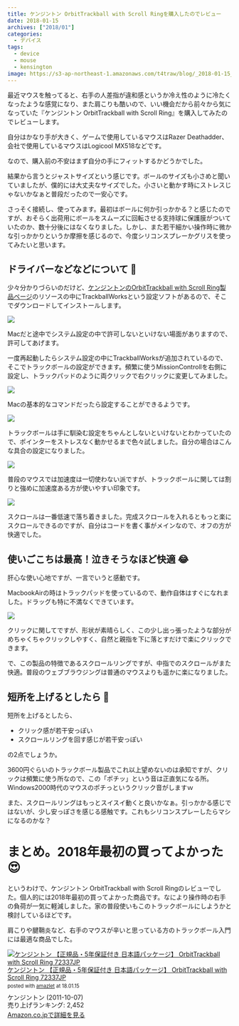 ```yaml
---
title: ケンジントン OrbitTrackball with Scroll Ringを購入したのでレビュー
date: 2018-01-15
archives: ["2018/01"]
categories:
  - デバイス
tags:
  - device
  - mouse
  - kensington
image: https://s3-ap-northeast-1.amazonaws.com/t4traw/blog/_2018-01-15_12_28_34.jpg
---
```

最近マウスを触ってると、右手の人差指が違和感というか冷え性のように冷たくなったような感覚になり、また肩こりも酷いので、いい機会だから前々から気になっていた『ケンジントン OrbitTrackball with Scroll Ring』を購入してみたのでレビューします。

<!--more-->

自分はかなり手が大きく、ゲームで使用しているマウスはRazer Deathadder、会社で使用しているマウスはLogicool MX518などです。

なので、購入前の不安はまず自分の手にフィットするかどうかでした。

結果から言うとジャストサイズという感じです。ボールのサイズも小さめと聞いていましたが、僕的には大丈夫なサイズでした。小さいと動かす時にストレスじゃないかなぁと普段だったので一安心です。

さっそく接続し、使ってみます。最初はボールに何か引っかかる？と感じたのですが、おそらく出荷用にボールをスムーズに回転させる支持球に保護膜がついていたのか、数十分後にはなくなりました。しかし、また若干細かい操作時に微かな引っかかりというか摩擦を感じるので、今度シリコンスプレーかグリスを使ってみたいと思います。

## ドライバーなどなどについて 🔧

少々分かりづらいのだけど、[ケンジントンのOrbitTrackball with Scroll Ring製品ページ](https://www.kensington.com/ja/jp/4493/72337jp/orbit-scroll-ring-trackball)のリソースの中にTrackballWorksという設定ソフトがあるので、そこでダウンロードしてインストールします。

![](https://s3-ap-northeast-1.amazonaws.com/t4traw/blog/2018-01-15_10-41-17.png)

Macだと途中でシステム設定の中で許可しないといけない場面がありますので、許可してあげます。

一度再起動したらシステム設定の中にTrackballWorksが追加されているので、そこでトラックボールの設定ができます。頻繁に使うMissionControllを右側に設定し、トラックパッドのように両クリックで右クリックに変更してみました。

![](https://s3-ap-northeast-1.amazonaws.com/t4traw/blog/2018-01-15_11-46-01.png)

Macの基本的なコマンドだったら設定することができるようです。

![](https://s3-ap-northeast-1.amazonaws.com/t4traw/blog/2018-01-15_11-47-23.png)

トラックボールは手に馴染む設定をちゃんとしないといけないとわかっていたので、ポインターをストレスなく動かせるまで色々試しました。自分の場合はこんな具合の設定になりました。

![](https://s3-ap-northeast-1.amazonaws.com/t4traw/blog/2018-01-15_10-47-01.png)

普段のマウスでは加速度は一切使わない派ですが、トラックボールに関しては割りと強めに加速度ある方が使いやすい印象です。

![](https://s3-ap-northeast-1.amazonaws.com/t4traw/blog/2018-01-15_10-48-22.png)

スクロールは一番低速で落ち着きました。完成スクロールを入れるともっと楽にスクロールできるのですが、自分はコードを書く事がメインなので、オフの方が快適でした。

## 使いごこちは最高！泣きそうなほど快適 😂

肝心な使い心地ですが、一言でいうと感動です。

MacbookAirの時はトラックパッドを使っているので、動作自体はすぐになれました。ドラッグも特に不満なくできています。

![](https://s3-ap-northeast-1.amazonaws.com/t4traw/blog/2018-01-15_12-33-32.png)

クリックに関してですが、形状が素晴らしく、この少し出っ張ったような部分がめちゃくちゃクリックしやすく、自然と親指を下に落とすだけで楽にクリックできます。

で、この製品の特徴であるスクロールリングですが、中指でのスクロールがまた快適。普段のウェブブラウジングは普通のマウスよりも遥かに楽になりました。

## 短所を上げるとしたら 👀

短所を上げるとしたら、

* クリック感が若干安っぽい
* スクロールリングを回す感じが若干安っぽい

の2点でしょうか。

3600円ぐらいのトラックボール製品でこれ以上望めないのは承知ですが、クリックは頻繁に使う所なので、この「ポチッ」という音は正直気になる所。Windows2000時代のマウスのポチっというクリック音がしますｗ

また、スクロールリングはもっとスイスイ動くと良いかなぁ。引っかかる感じではないが、少し安っぽさを感じる感触です。これもシリコンスプレーしたらマシになるのかな？

# まとめ。2018年最初の買ってよかった 😍

というわけで、ケンジントン OrbitTrackball with Scroll Ringのレビューでした。個人的には2018年最初の買ってよかった商品です。なにより操作時の右手の負荷が一気に軽減しました。家の普段使いもこのトラックボールにしようかと検討しているほどです。

肩こりや腱鞘炎など、右手のマウスが辛いと思っている方のトラックボール入門には最適な商品でした。

<div class="amazlet-box" style="margin-bottom:0px;"><div class="amazlet-image" style="float:left;margin:0px 12px 1px 0px;"><a href="//www.amazon.co.jp/exec/obidos/ASIN/B004QE4JXA/t4traw-22/ref=nosim/" name="amazletlink" target="_blank"><img src="https://images-fe.ssl-images-amazon.com/images/I/41Y1yoMYVvL._SL160_.jpg" alt="ケンジントン 【正規品・5年保証付き 日本語パッケージ】 OrbitTrackball with Scroll Ring 72337JP" style="border: none;" /></a></div><div class="amazlet-info" style="line-height:120%; margin-bottom: 10px"><div class="amazlet-name" style="margin-bottom:10px;line-height:120%"><a href="//www.amazon.co.jp/exec/obidos/ASIN/B004QE4JXA/t4traw-22/ref=nosim/" name="amazletlink" target="_blank">ケンジントン 【正規品・5年保証付き 日本語パッケージ】 OrbitTrackball with Scroll Ring 72337JP</a><div class="amazlet-powered-date" style="font-size:80%;margin-top:5px;line-height:120%">posted with <a href="//www.amazlet.com/" title="amazlet" target="_blank">amazlet</a> at 18.01.15</div></div><div class="amazlet-detail">ケンジントン (2011-10-07)<br />売り上げランキング: 2,452<br /></div><div class="amazlet-sub-info" style="float: left;"><div class="amazlet-link" style="margin-top: 5px"><a href="//www.amazon.co.jp/exec/obidos/ASIN/B004QE4JXA/t4traw-22/ref=nosim/" name="amazletlink" target="_blank">Amazon.co.jpで詳細を見る</a></div></div></div><div class="amazlet-footer" style="clear: left"></div></div>
